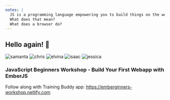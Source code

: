 ```yaml
---
notes: |
  JS is a programming language empowering you to build things on the web
  What does that mean?
  What does a browser do?
---
```


## Hello again! 👋

![samanta](/images/samanta.jpg)<!-- .element style="height: 150px; margin: 0 50px" -->
![chris](/images/chris.jpeg)<!-- .element style="height: 150px; margin: 0 50px" -->
![elvina](/images/elvina.jpg)<!-- .element style="height: 150px; margin: 0 50px" -->
![isaac](/images/isaac.jpeg)<!-- .element style="height: 150px; margin: 0 50px" -->
![jessica](/images/jessica.jpeg)<!-- .element style="height: 150px; margin: 0 50px" -->





### JavaScript Beginners Workshop - Build Your First Webapp with EmberJS

Follow along with Training Buddy app: https://emberginners-workshop.netlify.com
